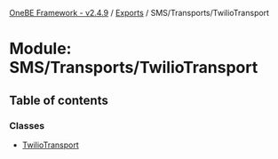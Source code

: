 [OneBE Framework - v2.4.9](../README.md) / [Exports](../modules.md) / SMS/Transports/TwilioTransport

# Module: SMS/Transports/TwilioTransport

## Table of contents

### Classes

- [TwilioTransport](../classes/SMS_Transports_TwilioTransport.TwilioTransport.md)
